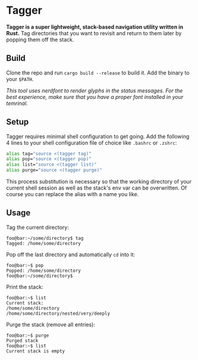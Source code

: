 # Tagger

**Tagger is a super lightweight, stack-based navigation utility written in Rust.** Tag directories that you want to revisit and return to them later by popping them off the stack. 

## Build
Clone the repo and run `cargo build --release` to build it. Add the binary to your `$PATH`.

*This tool uses nerdfont to render glyphs in the status messages. For the best experience, make sure that you have a proper font installed in your temrinal.*

## Setup
Tagger requires minimal shell configuration to get going. Add the following 4 lines to your shell configuration file of choice like `.bashrc` or `.zshrc`:

```bash
alias tag="source <(tagger tag)"
alias pop="source <(tagger pop)"
alias list="source <(tagger list)"
alias purge="source <(tagger purge)"
```
This process substitution is necessary so that the working directory of your current shell session as well as the stack's env var can be overwritten. Of course you can replace the alias with a name you like.

## Usage

Tag the current directory:
```console
foo@bar:~/some/directory$ tag
Tagged: /home/some/directory
```

Pop off the last directory and automatically `cd` into it:
```console
foo@bar:~$ pop
Popped: /home/some/directory
foo@bar:~/some/directory$
```

Print the stack:
```console
foo@bar:~$ list
Current stack: 
/home/some/directory
/home/some/directory/nested/very/deeply
```
Purge the stack (remove all entries): 
```console
foo@bar:~$ purge
Purged stack
foo@bar:~$ list
Current stack is empty
```
